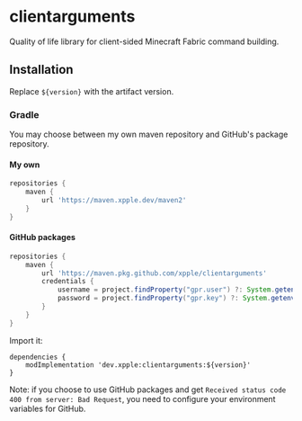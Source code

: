 # clientarguments
Quality of life library for client-sided Minecraft Fabric command building.

## Installation
Replace `${version}` with the artifact version.
### Gradle
You may choose between my own maven repository and GitHub's package repository.
#### My own
```gradle
repositories {
    maven {
        url 'https://maven.xpple.dev/maven2'
    }
}
```
#### GitHub packages
```gradle
repositories {
    maven {
        url 'https://maven.pkg.github.com/xpple/clientarguments'
        credentials {
            username = project.findProperty("gpr.user") ?: System.getenv("USERNAME")
            password = project.findProperty("gpr.key") ?: System.getenv("TOKEN")
        }
    }
}
```
Import it:
```
dependencies {
    modImplementation 'dev.xpple:clientarguments:${version}'
}
```
Note: if you choose to use GitHub packages and get `Received status code 400 from server: Bad Request`, you need to 
configure your environment variables for GitHub.
